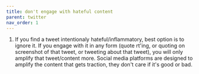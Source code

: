 ```yaml
---
title: don't engage with hateful content
parent: twitter
nav_order: 1
---
```



1. If you find a tweet intentionaly hateful/inflammatory, best option is to ignore it. If you engage with it in any form (quote rt'ing, or quoting on screenshot of that tweet, or tweeting about that tweet), you will only amplify that tweet/content more. Social media platforms are designed to amplify the content that gets traction, they don't care if it's good or bad.
